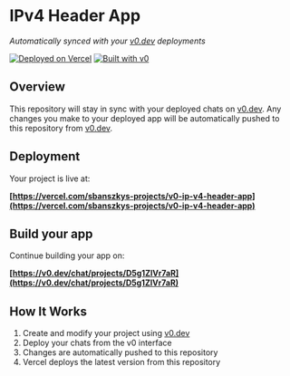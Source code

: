 # IPv4 Header App

*Automatically synced with your [v0.dev](https://v0.dev) deployments*

[![Deployed on Vercel](https://img.shields.io/badge/Deployed%20on-Vercel-black?style=for-the-badge&logo=vercel)](https://vercel.com/sbanszkys-projects/v0-ip-v4-header-app)
[![Built with v0](https://img.shields.io/badge/Built%20with-v0.dev-black?style=for-the-badge)](https://v0.dev/chat/projects/D5g1ZlVr7aR)

## Overview

This repository will stay in sync with your deployed chats on [v0.dev](https://v0.dev).
Any changes you make to your deployed app will be automatically pushed to this repository from [v0.dev](https://v0.dev).

## Deployment

Your project is live at:

**[https://vercel.com/sbanszkys-projects/v0-ip-v4-header-app](https://vercel.com/sbanszkys-projects/v0-ip-v4-header-app)**

## Build your app

Continue building your app on:

**[https://v0.dev/chat/projects/D5g1ZlVr7aR](https://v0.dev/chat/projects/D5g1ZlVr7aR)**

## How It Works

1. Create and modify your project using [v0.dev](https://v0.dev)
2. Deploy your chats from the v0 interface
3. Changes are automatically pushed to this repository
4. Vercel deploys the latest version from this repository